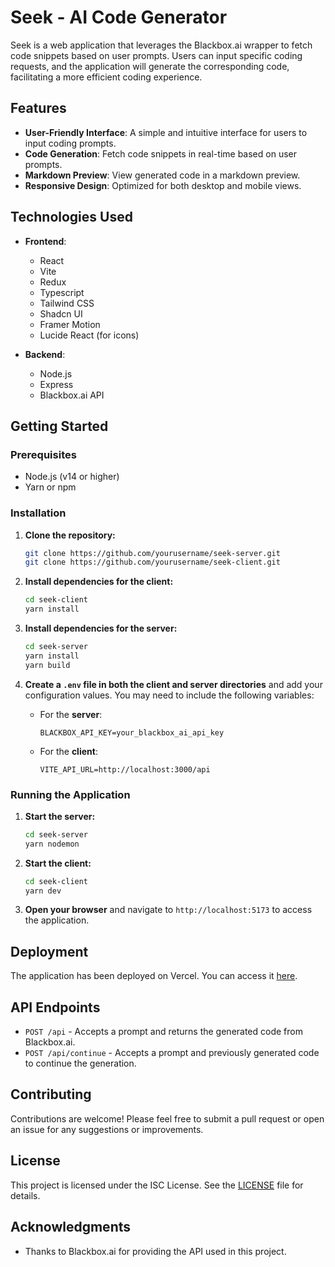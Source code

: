 # Seek - AI Code Generator

Seek is a web application that leverages the Blackbox.ai wrapper to fetch code snippets based on user prompts. Users can input specific coding requests, and the application will generate the corresponding code, facilitating a more efficient coding experience.

## Features

- **User-Friendly Interface**: A simple and intuitive interface for users to input coding prompts.
- **Code Generation**: Fetch code snippets in real-time based on user prompts.
- **Markdown Preview**: View generated code in a markdown preview.
- **Responsive Design**: Optimized for both desktop and mobile views.

## Technologies Used

- **Frontend**:
  - React
  - Vite
  - Redux
  - Typescript
  - Tailwind CSS
  - Shadcn UI
  - Framer Motion
  - Lucide React (for icons)

- **Backend**:
  - Node.js
  - Express
  - Blackbox.ai API

## Getting Started

### Prerequisites

- Node.js (v14 or higher)
- Yarn or npm

### Installation

1. **Clone the repository:**
   ```bash
   git clone https://github.com/yourusername/seek-server.git
   git clone https://github.com/yourusername/seek-client.git
   ```

2. **Install dependencies for the client:**
   ```bash
   cd seek-client
   yarn install
   ```

3. **Install dependencies for the server:**
   ```bash
   cd seek-server
   yarn install
   yarn build
   ```

4. **Create a `.env` file in both the client and server directories** and add your configuration values. You may need to include the following variables:

   - For the **server**:
     ```env
     BLACKBOX_API_KEY=your_blackbox_ai_api_key
     ```

   - For the **client**:
     ```env
     VITE_API_URL=http://localhost:3000/api
     ```

### Running the Application

1. **Start the server:**
   ```bash
   cd seek-server
   yarn nodemon
   ```

2. **Start the client:**
   ```bash
   cd seek-client
   yarn dev
   ```

3. **Open your browser** and navigate to `http://localhost:5173` to access the application.

## Deployment

The application has been deployed on Vercel. You can access it [here](https://seek-code.vercel.app).

## API Endpoints

- `POST /api` - Accepts a prompt and returns the generated code from Blackbox.ai.
- `POST /api/continue` - Accepts a prompt and previously generated code to continue the generation.

## Contributing

Contributions are welcome! Please feel free to submit a pull request or open an issue for any suggestions or improvements.

## License

This project is licensed under the ISC License. See the [LICENSE](LICENSE) file for details.

## Acknowledgments

- Thanks to Blackbox.ai for providing the API used in this project.
